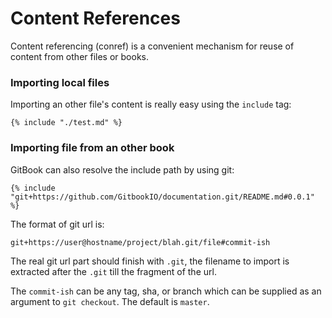 # Content References

Content referencing (conref) is a convenient mechanism for reuse of content from other files or books.

### Importing local files

Importing an other file's content is really easy using the `include` tag:

```
{% include "./test.md" %}
```

### Importing file from an other book

GitBook can also resolve the include path by using git:

```
{% include "git+https://github.com/GitbookIO/documentation.git/README.md#0.0.1" %}
```

The format of git url is:

```
git+https://user@hostname/project/blah.git/file#commit-ish
```

The real git url part should finish with `.git`, the filename to import is extracted after the `.git` till the fragment of the url.

The `commit-ish` can be any tag, sha, or branch which can be supplied as an argument to `git checkout`. The default is `master`.